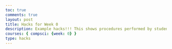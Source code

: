 ```yaml
---
toc: true
comments: true
layout: post
title: Hacks for Week 0
description: Example hacks!!! This shows procedures performed by student, not the procedures for the entire class.  Modified or prunned for specific machine.
courses: { compsci: {week: 0} }
type: hacks
---
```




